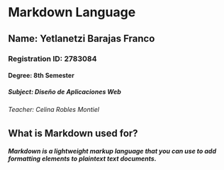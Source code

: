 # Markdown Language
## Name: Yetlanetzi Barajas Franco
### Registration ID: 2783084
#### Degree: 8th Semester
##### Subject: Diseño de Aplicaciones Web
###### Teacher: Celina Robles Montiel

## What is Markdown used for?
##### Markdown is a lightweight markup language that you can use to add formatting elements to plaintext text documents.
